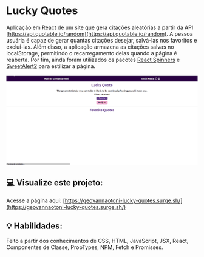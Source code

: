 # Lucky Quotes
Aplicação em React de um site que gera citações aleatórias a partir da API [https://api.quotable.io/random](https://api.quotable.io/random). A pessoa usuária é capaz de gerar quantas citações desejar, salvá-las nos favoritos e excluí-las. Além disso, a aplicação armazena as citações salvas no localStorage, permitindo o recarregamento delas quando a página é reaberta. Por fim, ainda foram utilizados os pacotes [React Spinners](https://www.npmjs.com/package/react-spinners) e [SweetAlert2](https://sweetalert2.github.io/#download) para estilizar a página.
<br><br>
<img src="./quotes.gif">

## :computer: Visualize este projeto:
Acesse a página aqui:
[https://geovannaotoni-lucky-quotes.surge.sh/](https://geovannaotoni-lucky-quotes.surge.sh/)

## :bulb: Habilidades:
Feito a partir dos conhecimentos de CSS, HTML, JavaScript, JSX, React, Componentes de Classe, PropTypes, NPM, Fetch e Promisses.

